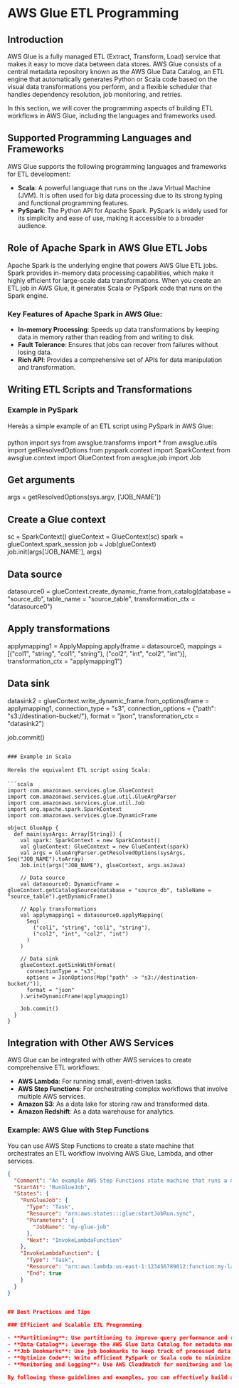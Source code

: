 # AWS Glue ETL Programming

## Introduction

AWS Glue is a fully managed ETL (Extract, Transform, Load) service that makes it easy to move data between data stores. AWS Glue consists of a central metadata repository known as the AWS Glue Data Catalog, an ETL engine that automatically generates Python or Scala code based on the visual data transformations you perform, and a flexible scheduler that handles dependency resolution, job monitoring, and retries.

In this section, we will cover the programming aspects of building ETL workflows in AWS Glue, including the languages and frameworks used.

## Supported Programming Languages and Frameworks

AWS Glue supports the following programming languages and frameworks for ETL development:

- **Scala**: A powerful language that runs on the Java Virtual Machine (JVM). It is often used for big data processing due to its strong typing and functional programming features.
- **PySpark**: The Python API for Apache Spark. PySpark is widely used for its simplicity and ease of use, making it accessible to a broader audience.

## Role of Apache Spark in AWS Glue ETL Jobs

Apache Spark is the underlying engine that powers AWS Glue ETL jobs. Spark provides in-memory data processing capabilities, which make it highly efficient for large-scale data transformations. When you create an ETL job in AWS Glue, it generates Scala or PySpark code that runs on the Spark engine.

### Key Features of Apache Spark in AWS Glue:
- **In-memory Processing**: Speeds up data transformations by keeping data in memory rather than reading from and writing to disk.
- **Fault Tolerance**: Ensures that jobs can recover from failures without losing data.
- **Rich API**: Provides a comprehensive set of APIs for data manipulation and transformation.

## Writing ETL Scripts and Transformations

### Example in PySpark

Hereâs a simple example of an ETL script using PySpark in AWS Glue:

python
import sys
from awsglue.transforms import *
from awsglue.utils import getResolvedOptions
from pyspark.context import SparkContext
from awsglue.context import GlueContext
from awsglue.job import Job

## Get arguments
args = getResolvedOptions(sys.argv, ['JOB_NAME'])

## Create a Glue context
sc = SparkContext()
glueContext = GlueContext(sc)
spark = glueContext.spark_session
job = Job(glueContext)
job.init(args['JOB_NAME'], args)

## Data source
datasource0 = glueContext.create_dynamic_frame.from_catalog(database = "source_db", table_name = "source_table", transformation_ctx = "datasource0")

## Apply transformations
applymapping1 = ApplyMapping.apply(frame = datasource0, mappings = [("col1", "string", "col1", "string"), ("col2", "int", "col2", "int")], transformation_ctx = "applymapping1")

## Data sink
datasink2 = glueContext.write_dynamic_frame.from_options(frame = applymapping1, connection_type = "s3", connection_options = {"path": "s3://destination-bucket/"}, format = "json", transformation_ctx = "datasink2")

job.commit()
```

### Example in Scala

Hereâs the equivalent ETL script using Scala:

```scala
import com.amazonaws.services.glue.GlueContext
import com.amazonaws.services.glue.util.GlueArgParser
import com.amazonaws.services.glue.util.Job
import org.apache.spark.SparkContext
import com.amazonaws.services.glue.DynamicFrame

object GlueApp {
  def main(sysArgs: Array[String]) {
    val spark: SparkContext = new SparkContext()
    val glueContext: GlueContext = new GlueContext(spark)
    val args = GlueArgParser.getResolvedOptions(sysArgs, Seq("JOB_NAME").toArray)
    Job.init(args("JOB_NAME"), glueContext, args.asJava)

    // Data source
    val datasource0: DynamicFrame = glueContext.getCatalogSource(database = "source_db", tableName = "source_table").getDynamicFrame()

    // Apply transformations
    val applymapping1 = datasource0.applyMapping(
      Seq(
        ("col1", "string", "col1", "string"),
        ("col2", "int", "col2", "int")
      )
    )

    // Data sink
    glueContext.getSinkWithFormat(
      connectionType = "s3",
      options = JsonOptions(Map("path" -> "s3://destination-bucket/")),
      format = "json"
    ).writeDynamicFrame(applymapping1)

    Job.commit()
  }
}
```

## Integration with Other AWS Services

AWS Glue can be integrated with other AWS services to create comprehensive ETL workflows:

- **AWS Lambda**: For running small, event-driven tasks.
- **AWS Step Functions**: For orchestrating complex workflows that involve multiple AWS services.
- **Amazon S3**: As a data lake for storing raw and transformed data.
- **Amazon Redshift**: As a data warehouse for analytics.

### Example: AWS Glue with Step Functions

You can use AWS Step Functions to create a state machine that orchestrates an ETL workflow involving AWS Glue, Lambda, and other services.

```json
{
  "Comment": "An example AWS Step Functions state machine that runs a Glue job and a Lambda function",
  "StartAt": "RunGlueJob",
  "States": {
    "RunGlueJob": {
      "Type": "Task",
      "Resource": "arn:aws:states:::glue:startJobRun.sync",
      "Parameters": {
        "JobName": "my-glue-job"
      },
      "Next": "InvokeLambdaFunction"
    },
    "InvokeLambdaFunction": {
      "Type": "Task",
      "Resource": "arn:aws:lambda:us-east-1:123456789012:function:my-lambda-function",
      "End": true
    }
  }
}


## Best Practices and Tips

### Efficient and Scalable ETL Programming

- **Partitioning**: Use partitioning to improve query performance and reduce costs.
- **Data Catalog**: Leverage the AWS Glue Data Catalog for metadata management.
- **Job Bookmarks**: Use job bookmarks to keep track of processed data and avoid reprocessing.
- **Optimize Code**: Write efficient PySpark or Scala code to minimize execution time.
- **Monitoring and Logging**: Use AWS CloudWatch for monitoring and logging to troubleshoot issues quickly.

By following these guidelines and examples, you can effectively build and manage ETL workflows using AWS Glue.